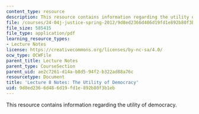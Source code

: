 ```yaml
---
content_type: resource
description: This resource contains information regarding the utility of democracy.
file: /courses/24-04j-justice-spring-2012/9d8ed2366d486d19fd1e892b80f3b1eb_MIT24_04JS12_lec08.pdf
file_size: 585415
file_type: application/pdf
learning_resource_types:
- Lecture Notes
license: https://creativecommons.org/licenses/by-nc-sa/4.0/
ocw_type: OCWFile
parent_title: Lecture Notes
parent_type: CourseSection
parent_uid: ae2c7261-d14a-b8d5-94f2-b322ad88a76c
resourcetype: Document
title: 'Lecture 8 Notes: The Utility of Democracy'
uid: 9d8ed236-6d48-6d19-fd1e-892b80f3b1eb
---
```

This resource contains information regarding the utility of democracy.